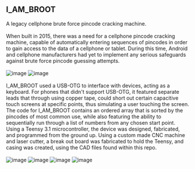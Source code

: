 ## I_AM_BROOT
A legacy cellphone brute force pincode cracking machine.\
<br>
When built in 2015, there was a need for a cellphone pincode cracking machine, capable of automatically entering sequences of pincodes in order to gain access to the data of a cellphone or tablet.  During this time, Android and cellphone manufacturers had yet to implement any serious safeguards against brute force pincode guessing attempts.  
<br>
![image](https://user-images.githubusercontent.com/25714007/86405870-ba3e5a00-bc77-11ea-815a-27aed227bfa9.png) ![image](https://user-images.githubusercontent.com/25714007/86405878-be6a7780-bc77-11ea-8789-e0bdf58d38e8.png)
<br>
<br>
I_AM_BROOT used a USB-OTG to interface with devices, acting as a keyboard.  For phones that didn't support USB-OTG, it featured separate leads that through using copper tape, could short out certain capacitive touch screens at specific points, thus simulating a user touching the screen.  The code for I_AM_BROOT contains an ordered array that is sorted by the pincodes of most common use, while also featuring the ability to sequentially run through a list of numbers from any chosen start point.  Using a Teensy 3.1 microcontroller, the device was designed, fabricated, and programmed from the ground up.  Using a custom made CNC machine and laser cutter, a break out board was fabricated to hold the Teensy, and casing was created, using the CAD files found within this repo.  
<br>
![image](https://user-images.githubusercontent.com/25714007/86402310-3bdeb980-bc71-11ea-8d42-c0a0054d0baa.png)
![image](https://user-images.githubusercontent.com/25714007/86402341-47ca7b80-bc71-11ea-9b80-5b64eac50f90.png)
![image](https://user-images.githubusercontent.com/25714007/86402372-531da700-bc71-11ea-8a2b-3ee626c9af66.png)
![image](https://user-images.githubusercontent.com/25714007/86402499-86f8cc80-bc71-11ea-84e9-50796feae50b.png)
